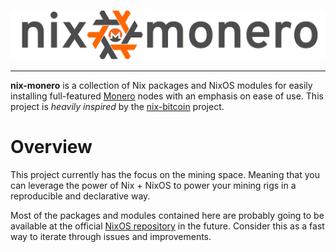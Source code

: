 <p align="center"> 
    <img height=80 src="assets/img/nix-monero.png">
</p>

---

**nix-monero** is a collection of Nix packages and NixOS modules for easily
installing full-featured [Monero][] nodes with an emphasis on ease of use. This 
project is _heavily inspired_ by the [nix-bitcoin][] project.

# Overview

This project currently has the focus on the mining space. Meaning that you can
leverage the power of Nix + NixOS to power your mining rigs in a reproducible
and declarative way.

Most of the packages and modules contained here are probably going to be 
available at the official [NixOS repository][] in the future. Consider this as a
fast way to iterate through issues and improvements.

[monero]: https://getmonero.org
[nix-bitcoin]: https://github.com/fort-nix/nix-bitcoin
[nixos repository]:  https://github.com/nixos/nixpkgs